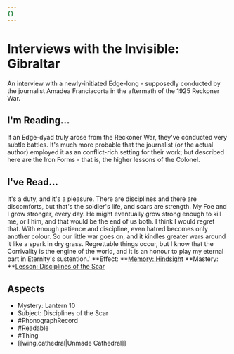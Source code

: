 ```yaml
---
{}
---
```

# Interviews with the Invisible: Gibraltar
An interview with a newly-initiated Edge-long - supposedly conducted by the journalist Amadea Franciacorta in the aftermath of the 1925 Reckoner War.
## I'm Reading...
If an Edge-dyad truly arose from the Reckoner War, they've conducted very subtle battles. It's much more probable that the journalist (or the actual author) employed it as an conflict-rich setting for their work; but described here are the Iron Forms - that is, the higher lessons of the Colonel.
## I've Read...
It's a duty, and it's a pleasure. There are disciplines and there are discomforts, but that's the soldier's life, and scars are strength. My Foe and I grow stronger, every day. He might eventually grow strong enough to kill me, or I him, and that would be the end of us both. I think I would regret that. With enough patience and discipline, even hatred becomes only another colour. So our little war goes on, and it kindles greater wars around it like a spark in dry grass. Regrettable things occur, but I know that the Corrivality is the engine of the world, and it is an honour to play my eternal part in Eternity's sustention.'
**Effect: **[Memory: Hindsight](https://uadaf.theevilroot.xyz/rowenarium/element/mem.hindsight)
**Mastery: **[Lesson: Disciplines of the Scar](https://uadaf.theevilroot.xyz/rowenarium/element/x.disciplinesofthescar)
## Aspects
- Mystery: Lantern 10
- Subject: Disciplines of the Scar
- #PhonographRecord
- #Readable
- #Thing
- [[wing.cathedral|Unmade Cathedral]]